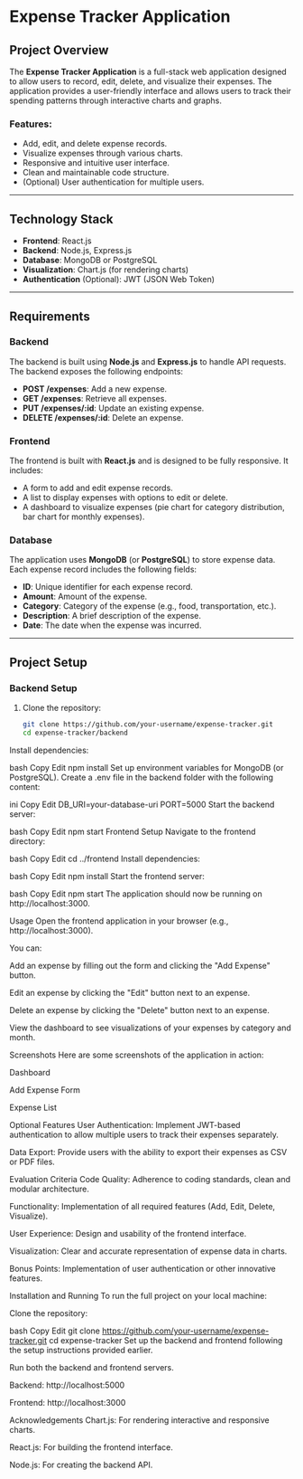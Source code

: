 # Expense Tracker Application

## Project Overview
The **Expense Tracker Application** is a full-stack web application designed to allow users to record, edit, delete, and visualize their expenses. The application provides a user-friendly interface and allows users to track their spending patterns through interactive charts and graphs.

### Features:
- Add, edit, and delete expense records.
- Visualize expenses through various charts.
- Responsive and intuitive user interface.
- Clean and maintainable code structure.
- (Optional) User authentication for multiple users.

---

## Technology Stack

- **Frontend**: React.js
- **Backend**: Node.js, Express.js
- **Database**: MongoDB or PostgreSQL
- **Visualization**: Chart.js (for rendering charts)
- **Authentication** (Optional): JWT (JSON Web Token)

---

## Requirements

### Backend
The backend is built using **Node.js** and **Express.js** to handle API requests. The backend exposes the following endpoints:

- **POST /expenses**: Add a new expense.
- **GET /expenses**: Retrieve all expenses.
- **PUT /expenses/:id**: Update an existing expense.
- **DELETE /expenses/:id**: Delete an expense.

### Frontend
The frontend is built with **React.js** and is designed to be fully responsive. It includes:

- A form to add and edit expense records.
- A list to display expenses with options to edit or delete.
- A dashboard to visualize expenses (pie chart for category distribution, bar chart for monthly expenses).

### Database
The application uses **MongoDB** (or **PostgreSQL**) to store expense data. Each expense record includes the following fields:

- **ID**: Unique identifier for each expense record.
- **Amount**: Amount of the expense.
- **Category**: Category of the expense (e.g., food, transportation, etc.).
- **Description**: A brief description of the expense.
- **Date**: The date when the expense was incurred.

---

## Project Setup

### Backend Setup

1. Clone the repository:
   ```bash
   git clone https://github.com/your-username/expense-tracker.git
   cd expense-tracker/backend
Install dependencies:

bash
Copy
Edit
npm install
Set up environment variables for MongoDB (or PostgreSQL). Create a .env file in the backend folder with the following content:

ini
Copy
Edit
DB_URI=your-database-uri
PORT=5000
Start the backend server:

bash
Copy
Edit
npm start
Frontend Setup
Navigate to the frontend directory:

bash
Copy
Edit
cd ../frontend
Install dependencies:

bash
Copy
Edit
npm install
Start the frontend server:

bash
Copy
Edit
npm start
The application should now be running on http://localhost:3000.

Usage
Open the frontend application in your browser (e.g., http://localhost:3000).

You can:

Add an expense by filling out the form and clicking the "Add Expense" button.

Edit an expense by clicking the "Edit" button next to an expense.

Delete an expense by clicking the "Delete" button next to an expense.

View the dashboard to see visualizations of your expenses by category and month.

Screenshots
Here are some screenshots of the application in action:

Dashboard

Add Expense Form

Expense List

Optional Features
User Authentication: Implement JWT-based authentication to allow multiple users to track their expenses separately.

Data Export: Provide users with the ability to export their expenses as CSV or PDF files.

Evaluation Criteria
Code Quality: Adherence to coding standards, clean and modular architecture.

Functionality: Implementation of all required features (Add, Edit, Delete, Visualize).

User Experience: Design and usability of the frontend interface.

Visualization: Clear and accurate representation of expense data in charts.

Bonus Points: Implementation of user authentication or other innovative features.

Installation and Running
To run the full project on your local machine:

Clone the repository:

bash
Copy
Edit
git clone https://github.com/your-username/expense-tracker.git
cd expense-tracker
Set up the backend and frontend following the setup instructions provided earlier.

Run both the backend and frontend servers.

Backend: http://localhost:5000

Frontend: http://localhost:3000



Acknowledgements
Chart.js: For rendering interactive and responsive charts.

React.js: For building the frontend interface.

Node.js: For creating the backend API.